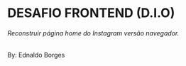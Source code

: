 # DESAFIO FRONTEND (D.I.O)

###### Reconstruir página home do Instagram versão navegador.

By: Ednaldo Borges

